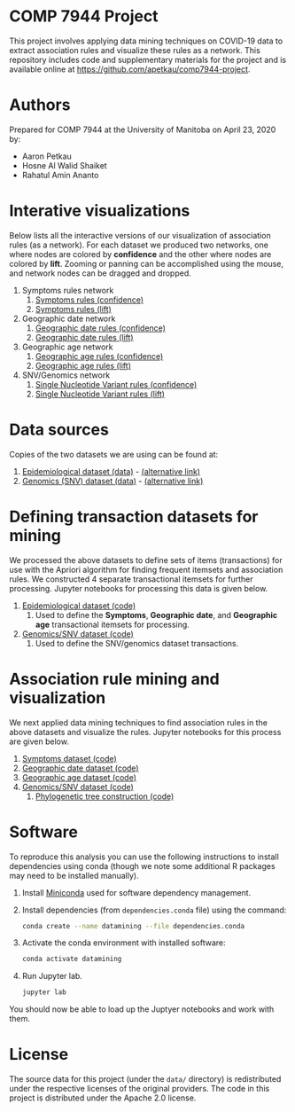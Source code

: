# COMP 7944 Project

This project involves applying data mining techniques on COVID-19 data to extract association rules and visualize these rules as a network. This repository includes code and supplementary materials for the project and is available online at <https://github.com/apetkau/comp7944-project>.

# Authors

Prepared for COMP 7944 at the University of Manitoba on April 23, 2020 by:

* Aaron Petkau
* Hosne Al Walid Shaiket
* Rahatul Amin Ananto

# Interative visualizations

Below lists all the interactive versions of our visualization of association rules (as a network). For each dataset we produced two networks, one where nodes are colored by **confidence** and the other where nodes are colored by **lift**. Zooming or panning can be accomplished using the mouse, and network nodes can be dragged and dropped.

1. Symptoms rules network
   1. [Symptoms rules (confidence)](https://apetkau.github.io/comp7944-project/symptoms-rules-confidence.html)
   2. [Symptoms rules (lift)](https://apetkau.github.io/comp7944-project/symptoms-rules-lift.html)
2. Geographic date network
   1. [Geographic date rules (confidence)](https://apetkau.github.io/comp7944-project/geo-date-rules-confidence.html)
   2. [Geographic date rules (lift)](https://apetkau.github.io/comp7944-project/geo-date-rules-lift.html)
3. Geographic age network
   1. [Geographic age rules (confidence)](https://apetkau.github.io/comp7944-project/geo-age-rules-confidence.html)
   2. [Geographic age rules (lift)](https://apetkau.github.io/comp7944-project/geo-age-rules-lift.html)
4. SNV/Genomics network
   1. [Single Nucleotide Variant rules (confidence)](https://apetkau.github.io/comp7944-project/snv-rules-confidence.html)
   2. [Single Nucleotide Variant rules (lift)](https://apetkau.github.io/comp7944-project/snv-rules-lift.html)

# Data sources

Copies of the two datasets we are using can be found at:

1. [Epidemiological dataset (data)](data/nCoV2019/original) - [(alternative link)](https://github.com/apetkau/comp7944-project/blob/master/data/nCoV2019/original)
2. [Genomics (SNV) dataset (data)](data/snv-data/original) - [(alternative link)](https://github.com/apetkau/comp7944-project/blob/master/data/snv-data/original)

# Defining transaction datasets for mining

We processed the above datasets to define sets of items (transactions) for use with the Apriori algorithm for finding frequent itemsets and association rules. We constructed 4 separate transactional itemsets for further processing. Jupyter notebooks for processing this data is given below.

1. [Epidemiological dataset (code)](data/nCoV2019/for_use/extract-transactions.ipynb)
   1. Used to define the **Symptoms**, **Geographic date**, and **Geographic age** transactional itemsets for processing.
2. [Genomics/SNV dataset (code)](data/snv-data/for_use/snv-extract-transactions.ipynb)
   1. Used to define the SNV/genomics dataset transactions.
    
# Association rule mining and visualization

We next applied data mining techniques to find association rules in the above datasets and visualize the rules. Jupyter notebooks for this process are given below.

1. [Symptoms dataset (code)](analysis/symptom/symptoms-mining.ipynb)
2. [Geographic date dataset (code)](analysis/geo-date/geo_date_mining.ipynb)
3. [Geographic age dataset (code)](analysis/geo-age/geo_age_mining.ipynb)
4. [Genomics/SNV dataset (code)](analysis/snv-data/snv-mining.ipynb)
   1. [Phylogenetic tree construction (code)](analysis/snv-data/phylo-tree.ipynb)

# Software

To reproduce this analysis you can use the following instructions to install dependencies using conda (though we note some additional R packages may need to be installed manually).

1. Install [Miniconda](https://docs.conda.io/en/latest/miniconda.html) used for software dependency management.
2. Install dependencies (from `dependencies.conda` file) using the command:

   ```bash
   conda create --name datamining --file dependencies.conda
   ```

3. Activate the conda environment with installed software:

   ```bash
   conda activate datamining
   ```

4. Run Jupyter lab.

   ```bash
   jupyter lab
   ```

You should now be able to load up the Juptyer notebooks and work with them.

# License

The source data for this project (under the `data/` directory) is redistributed under the respective licenses of the original providers. The code in this project is distributed under the Apache 2.0 license.
